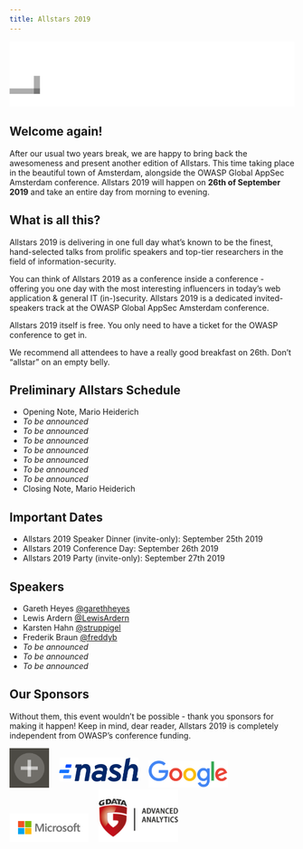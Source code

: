 ```yaml
---
title: Allstars 2019 
---
```


![Cure53](/assets/images/logo_allstars.gif)

## Welcome again!

After our usual two years break, we are happy to bring back the awesomeness and present another edition of Allstars. This time taking place in the beautiful town of Amsterdam, alongside the OWASP Global AppSec Amsterdam conference. Allstars 2019 will happen on **26th of September 2019** and take an entire day from morning to evening.

## What is all this?

Allstars 2019 is delivering in one full day what’s known to be the finest, hand-selected talks from prolific speakers and top-tier researchers in the field of information-security.

You can think of Allstars 2019 as a conference inside a conference - offering you one day with the most interesting influencers in today’s web application & general IT (in-)security. Allstars 2019 is a dedicated invited-speakers track at the OWASP Global AppSec Amsterdam conference.

Allstars 2019 itself is free. You only need to have a ticket for the OWASP conference to get in.

We recommend all attendees to have a really good breakfast on 26th. Don’t “allstar” on an empty belly.

## Preliminary Allstars Schedule

* Opening Note, Mario Heiderich
* _To be announced_
* _To be announced_
* _To be announced_
* _To be announced_
* _To be announced_
* _To be announced_
* _To be announced_
* Closing Note, Mario Heiderich

## Important Dates

* Allstars 2019 Speaker Dinner (invite-only): September 25th 2019
* Allstars 2019 Conference Day: September 26th 2019
* Allstars 2019 Party (invite-only): September 27th 2019

## Speakers

* Gareth Heyes [@garethheyes](https://twitter.com/garethheyes)
* Lewis Ardern [@LewisArdern](https://twitter.com/LewisArdern)
* Karsten Hahn [@struppigel](https://twitter.com/struppigel)
* Frederik Braun [@freddyb](https://twitter.com/freddyb)
* _To be announced_
* _To be announced_
* _To be announced_

## Our Sponsors

Without them, this event wouldn’t be possible - thank you sponsors for making it happen! Keep in mind, dear reader, Allstars 2019 is completely independent from OWASP’s conference funding.

<img src="/assets/images/sponsors/cure53.png" style="width: 5em; margin-right: 1em;" alt="Cure53 - who do pentests" />
<img src="/assets/images/sponsors/nash.png" style="position: relative; top: -11px; width: 10em; margin-right: 1em;" alt="Nash - who live on the blockchain" />
<img src="/assets/images/sponsors/google.png" style="width: 10em; margin-right: 1em;" alt="Google - who respond to search queries" />
<img src="/assets/images/sponsors/microsoft.png" style="width: 10em; margin-right: 1em;" alt="Microsoft - who have a lot of Edge" />
<img src="/assets/images/sponsors/gdata.png" style="width: 10em; margin-right: 1em;" alt="G Data ADAN - who analyze advanced things" />
